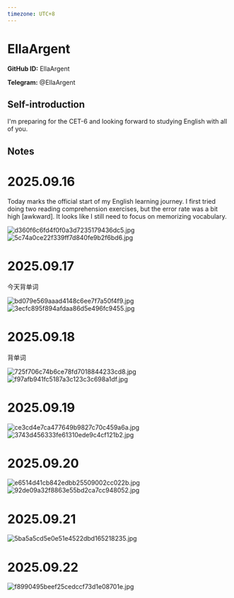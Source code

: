 ```yaml
---
timezone: UTC+8
---
```


# EllaArgent

**GitHub ID:** EllaArgent

**Telegram:** @EllaArgent

## Self-introduction

I'm preparing for the CET-6 and looking forward to studying English with all of you.

## Notes
<!-- Content_START -->
# 2025.09.16
<!-- DAILY_CHECKIN_2025-09-16_START -->
Today marks the official start of my English learning journey. I first tried doing two reading comprehension exercises, but the error rate was a bit high \[awkward\]. It looks like I still need to focus on memorizing vocabulary.

![d360f6c6fd4f0f0a3d7235179436dc5.jpg](https://raw.githubusercontent.com/IntensiveCoLearning/english_3rd/main/assets/EllaArgent/images/2025-09-16-1758038047149-d360f6c6fd4f0f0a3d7235179436dc5.jpg)![5c74a0ce22f339ff7d840fe9b2f6bd6.jpg](https://raw.githubusercontent.com/IntensiveCoLearning/english_3rd/main/assets/EllaArgent/images/2025-09-16-1758038064700-5c74a0ce22f339ff7d840fe9b2f6bd6.jpg)
<!-- DAILY_CHECKIN_2025-09-16_END -->


# 2025.09.17
<!-- DAILY_CHECKIN_2025-09-17_START -->
今天背单词

![bd079e569aaad4148c6ee7f7a50f4f9.jpg](https://raw.githubusercontent.com/IntensiveCoLearning/english_3rd/main/assets/EllaArgent/images/2025-09-17-1758123874898-bd079e569aaad4148c6ee7f7a50f4f9.jpg)![3ecfc895f894afdaa86d5e496fc9455.jpg](https://raw.githubusercontent.com/IntensiveCoLearning/english_3rd/main/assets/EllaArgent/images/2025-09-17-1758123889945-3ecfc895f894afdaa86d5e496fc9455.jpg)
<!-- DAILY_CHECKIN_2025-09-17_END -->


# 2025.09.18
<!-- DAILY_CHECKIN_2025-09-18_START -->
背单词

![725f706c74b6ce78fd7018844233cd8.jpg](https://raw.githubusercontent.com/IntensiveCoLearning/english_3rd/main/assets/EllaArgent/images/2025-09-18-1758208257187-725f706c74b6ce78fd7018844233cd8.jpg)![f97afb941fc5187a3c123c3c698a1df.jpg](https://raw.githubusercontent.com/IntensiveCoLearning/english_3rd/main/assets/EllaArgent/images/2025-09-18-1758208272429-f97afb941fc5187a3c123c3c698a1df.jpg)
<!-- DAILY_CHECKIN_2025-09-18_END -->


# 2025.09.19
<!-- DAILY_CHECKIN_2025-09-19_START -->
![ce3cd4e7ca477649b9827c70c459a6a.jpg](https://raw.githubusercontent.com/IntensiveCoLearning/english_3rd/main/assets/EllaArgent/images/2025-09-19-1758294131822-ce3cd4e7ca477649b9827c70c459a6a.jpg)![3743d456333fe61310ede9c4cf121b2.jpg](https://raw.githubusercontent.com/IntensiveCoLearning/english_3rd/main/assets/EllaArgent/images/2025-09-19-1758294145542-3743d456333fe61310ede9c4cf121b2.jpg)
<!-- DAILY_CHECKIN_2025-09-19_END -->


# 2025.09.20
<!-- DAILY_CHECKIN_2025-09-20_START -->
![e6514d41cb842edbb25509002cc022b.jpg](https://raw.githubusercontent.com/IntensiveCoLearning/english_3rd/main/assets/EllaArgent/images/2025-09-20-1758382565787-e6514d41cb842edbb25509002cc022b.jpg)![92de09a32f8863e55bd2ca7cc948052.jpg](https://raw.githubusercontent.com/IntensiveCoLearning/english_3rd/main/assets/EllaArgent/images/2025-09-20-1758382592361-92de09a32f8863e55bd2ca7cc948052.jpg)
<!-- DAILY_CHECKIN_2025-09-20_END -->


# 2025.09.21
<!-- DAILY_CHECKIN_2025-09-21_START -->
![5ba5a5cd5e0e51e4522dbd165218235.jpg](https://raw.githubusercontent.com/IntensiveCoLearning/english_3rd/main/assets/EllaArgent/images/2025-09-21-1758458855968-5ba5a5cd5e0e51e4522dbd165218235.jpg)
<!-- DAILY_CHECKIN_2025-09-21_END -->


# 2025.09.22
<!-- DAILY_CHECKIN_2025-09-22_START -->
![f8990495beef25cedccf73d1e08701e.jpg](https://raw.githubusercontent.com/IntensiveCoLearning/english_3rd/main/assets/EllaArgent/images/2025-09-22-1758553240078-f8990495beef25cedccf73d1e08701e.jpg)
<!-- DAILY_CHECKIN_2025-09-22_END -->
<!-- Content_END -->
